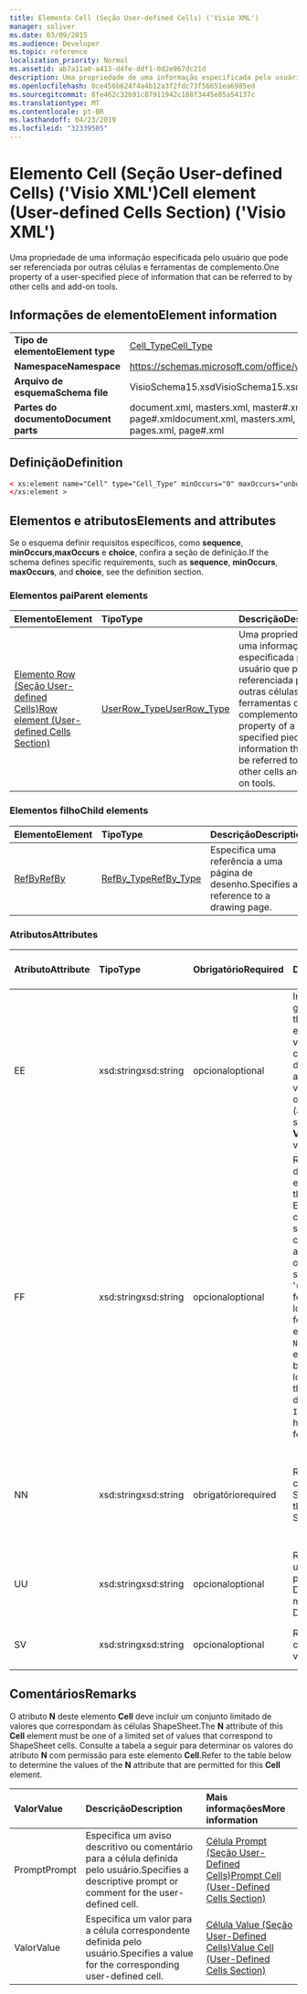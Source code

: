 ```yaml
---
title: Elemento Cell (Seção User-defined Cells) ('Visio XML')
manager: soliver
ms.date: 03/09/2015
ms.audience: Developer
ms.topic: reference
localization_priority: Normal
ms.assetid: ab7a11a0-a413-d4fe-ddf1-0d2e967dc21d
description: Uma propriedade de uma informação especificada pelo usuário que pode ser referenciada por outras células e ferramentas de complemento.
ms.openlocfilehash: 0ce456b624f4a4b12a3f2fdc73f56651ea6985ed
ms.sourcegitcommit: 8fe462c32b91c87911942c188f3445e85a54137c
ms.translationtype: MT
ms.contentlocale: pt-BR
ms.lasthandoff: 04/23/2019
ms.locfileid: "32339505"
---
```

# <a name="cell-element-user-defined-cells-section-visio-xml"></a><span data-ttu-id="3e242-103">Elemento Cell (Seção User-defined Cells) ('Visio XML')</span><span class="sxs-lookup"><span data-stu-id="3e242-103">Cell element (User-defined Cells Section) ('Visio XML')</span></span>

<span data-ttu-id="3e242-104">Uma propriedade de uma informação especificada pelo usuário que pode ser referenciada por outras células e ferramentas de complemento.</span><span class="sxs-lookup"><span data-stu-id="3e242-104">One property of a user-specified piece of information that can be referred to by other cells and add-on tools.</span></span>
  
## <a name="element-information"></a><span data-ttu-id="3e242-105">Informações de elemento</span><span class="sxs-lookup"><span data-stu-id="3e242-105">Element information</span></span>

|||
|:-----|:-----|
|<span data-ttu-id="3e242-106">**Tipo de elemento**</span><span class="sxs-lookup"><span data-stu-id="3e242-106">**Element type**</span></span> <br/> |[<span data-ttu-id="3e242-107">Cell_Type</span><span class="sxs-lookup"><span data-stu-id="3e242-107">Cell_Type</span></span>](cell_type-complextypevisio-xml.md) <br/> |
|<span data-ttu-id="3e242-108">**Namespace**</span><span class="sxs-lookup"><span data-stu-id="3e242-108">**Namespace**</span></span> <br/> |https://schemas.microsoft.com/office/visio/2012/main  <br/> |
|<span data-ttu-id="3e242-109">**Arquivo de esquema**</span><span class="sxs-lookup"><span data-stu-id="3e242-109">**Schema file**</span></span> <br/> |<span data-ttu-id="3e242-110">VisioSchema15.xsd</span><span class="sxs-lookup"><span data-stu-id="3e242-110">VisioSchema15.xsd</span></span>  <br/> |
|<span data-ttu-id="3e242-111">**Partes do documento**</span><span class="sxs-lookup"><span data-stu-id="3e242-111">**Document parts**</span></span> <br/> |<span data-ttu-id="3e242-112">document.xml, masters.xml, master#.xml, pages.xml, page#.xml</span><span class="sxs-lookup"><span data-stu-id="3e242-112">document.xml, masters.xml, master#.xml, pages.xml, page#.xml</span></span>  <br/> |
   
## <a name="definition"></a><span data-ttu-id="3e242-113">Definição</span><span class="sxs-lookup"><span data-stu-id="3e242-113">Definition</span></span>

```XML
< xs:element name="Cell" type="Cell_Type" minOccurs="0" maxOccurs="unbounded" >
</xs:element >
```

## <a name="elements-and-attributes"></a><span data-ttu-id="3e242-114">Elementos e atributos</span><span class="sxs-lookup"><span data-stu-id="3e242-114">Elements and attributes</span></span>

<span data-ttu-id="3e242-115">Se o esquema definir requisitos específicos, como **sequence**, **minOccurs**,**maxOccurs** e **choice**, confira a seção de definição.</span><span class="sxs-lookup"><span data-stu-id="3e242-115">If the schema defines specific requirements, such as **sequence**, **minOccurs**, **maxOccurs**, and **choice**, see the definition section.</span></span> 
  
### <a name="parent-elements"></a><span data-ttu-id="3e242-116">Elementos pai</span><span class="sxs-lookup"><span data-stu-id="3e242-116">Parent elements</span></span>

|<span data-ttu-id="3e242-117">**Elemento**</span><span class="sxs-lookup"><span data-stu-id="3e242-117">**Element**</span></span>|<span data-ttu-id="3e242-118">**Tipo**</span><span class="sxs-lookup"><span data-stu-id="3e242-118">**Type**</span></span>|<span data-ttu-id="3e242-119">**Descrição**</span><span class="sxs-lookup"><span data-stu-id="3e242-119">**Description**</span></span>|
|:-----|:-----|:-----|
|[<span data-ttu-id="3e242-120">Elemento Row (Seção User-defined Cells)</span><span class="sxs-lookup"><span data-stu-id="3e242-120">Row element (User-defined Cells Section)</span></span>](row-element-user-defined-cells-sectionvisio-xml.md) <br/> |[<span data-ttu-id="3e242-121">UserRow_Type</span><span class="sxs-lookup"><span data-stu-id="3e242-121">UserRow_Type</span></span>](userrow_type-complextypevisio-xml.md) <br/> |<span data-ttu-id="3e242-122">Uma propriedade de uma informação especificada pelo usuário que pode ser referenciada por outras células e ferramentas de complemento.</span><span class="sxs-lookup"><span data-stu-id="3e242-122">One property of a user-specified piece of information that can be referred to by other cells and add-on tools.</span></span>  <br/> |
   
### <a name="child-elements"></a><span data-ttu-id="3e242-123">Elementos filho</span><span class="sxs-lookup"><span data-stu-id="3e242-123">Child elements</span></span>

|<span data-ttu-id="3e242-124">**Elemento**</span><span class="sxs-lookup"><span data-stu-id="3e242-124">**Element**</span></span>|<span data-ttu-id="3e242-125">**Tipo**</span><span class="sxs-lookup"><span data-stu-id="3e242-125">**Type**</span></span>|<span data-ttu-id="3e242-126">**Descrição**</span><span class="sxs-lookup"><span data-stu-id="3e242-126">**Description**</span></span>|
|:-----|:-----|:-----|
|[<span data-ttu-id="3e242-127">RefBy</span><span class="sxs-lookup"><span data-stu-id="3e242-127">RefBy</span></span>](refby-element-cell_type-complextypevisio-xml.md) <br/> |[<span data-ttu-id="3e242-128">RefBy_Type</span><span class="sxs-lookup"><span data-stu-id="3e242-128">RefBy_Type</span></span>](refby_type-complextypevisio-xml.md) <br/> |<span data-ttu-id="3e242-129">Especifica uma referência a uma página de desenho.</span><span class="sxs-lookup"><span data-stu-id="3e242-129">Specifies a reference to a drawing page.</span></span>  <br/> |
   
### <a name="attributes"></a><span data-ttu-id="3e242-130">Atributos</span><span class="sxs-lookup"><span data-stu-id="3e242-130">Attributes</span></span>

|<span data-ttu-id="3e242-131">**Atributo**</span><span class="sxs-lookup"><span data-stu-id="3e242-131">**Attribute**</span></span>|<span data-ttu-id="3e242-132">**Tipo**</span><span class="sxs-lookup"><span data-stu-id="3e242-132">**Type**</span></span>|<span data-ttu-id="3e242-133">**Obrigatório**</span><span class="sxs-lookup"><span data-stu-id="3e242-133">**Required**</span></span>|<span data-ttu-id="3e242-134">**Descrição**</span><span class="sxs-lookup"><span data-stu-id="3e242-134">**Description**</span></span>|<span data-ttu-id="3e242-135">**Valores possíveis**</span><span class="sxs-lookup"><span data-stu-id="3e242-135">**Possible values**</span></span>|
|:-----|:-----|:-----|:-----|:-----|
|<span data-ttu-id="3e242-136">E</span><span class="sxs-lookup"><span data-stu-id="3e242-136">E</span></span>  <br/> |<span data-ttu-id="3e242-137">xsd:string</span><span class="sxs-lookup"><span data-stu-id="3e242-137">xsd:string</span></span>  <br/> |<span data-ttu-id="3e242-138">opcional</span><span class="sxs-lookup"><span data-stu-id="3e242-138">optional</span></span>  <br/> |<span data-ttu-id="3e242-139">Indica que a fórmula gera um erro.</span><span class="sxs-lookup"><span data-stu-id="3e242-139">Indicates that the formula evaluates to an error.</span></span> <span data-ttu-id="3e242-140">O valor de **E** é atual (uma cadeia de mensagem de erro); o valor do atributo **V** é o último valor válido.</span><span class="sxs-lookup"><span data-stu-id="3e242-140">The value of **E** is the current value (an error message string); the value of the **V** attribute is the last valid value.</span></span>  <br/> |<span data-ttu-id="3e242-141">Uma cadeia de caracteres de mensagem de erro.</span><span class="sxs-lookup"><span data-stu-id="3e242-141">An error message string.</span></span>  <br/> |
|<span data-ttu-id="3e242-142">F</span><span class="sxs-lookup"><span data-stu-id="3e242-142">F</span></span>  <br/> |<span data-ttu-id="3e242-143">xsd:string</span><span class="sxs-lookup"><span data-stu-id="3e242-143">xsd:string</span></span>  <br/> |<span data-ttu-id="3e242-144">opcional</span><span class="sxs-lookup"><span data-stu-id="3e242-144">optional</span></span>  <br/> | <span data-ttu-id="3e242-145">Representa a fórmula do elemento.</span><span class="sxs-lookup"><span data-stu-id="3e242-145">Represents the element's formula.</span></span> <span data-ttu-id="3e242-146">Esse atributo pode conter uma das seguintes cadeias de caracteres:</span><span class="sxs-lookup"><span data-stu-id="3e242-146">This attribute can contain one of the following strings:</span></span>  <br/>  <span data-ttu-id="3e242-147">'(alguma fórmula)' se a fórmula existir localmente</span><span class="sxs-lookup"><span data-stu-id="3e242-147">'(some formula)' if the formula exists locally</span></span>  <br/>  <span data-ttu-id="3e242-148">`No Formula` se a fórmula estiver excluída ou bloqueada localmente</span><span class="sxs-lookup"><span data-stu-id="3e242-148">`No Formula` if the formula is locally deleted or blocked</span></span>  <br/>  <span data-ttu-id="3e242-149">`Inh` se a fórmula for herdada.</span><span class="sxs-lookup"><span data-stu-id="3e242-149">`Inh` if the formula is inherited.</span></span>  <br/> |<span data-ttu-id="3e242-150">Uma fórmula.</span><span class="sxs-lookup"><span data-stu-id="3e242-150">A formula.</span></span>  <br/> |
|<span data-ttu-id="3e242-151">N</span><span class="sxs-lookup"><span data-stu-id="3e242-151">N</span></span>  <br/> |<span data-ttu-id="3e242-152">xsd:string</span><span class="sxs-lookup"><span data-stu-id="3e242-152">xsd:string</span></span>  <br/> |<span data-ttu-id="3e242-153">obrigatório</span><span class="sxs-lookup"><span data-stu-id="3e242-153">required</span></span>  <br/> |<span data-ttu-id="3e242-154">Representa o nome da célula ShapeSheet.</span><span class="sxs-lookup"><span data-stu-id="3e242-154">Represents the name of the ShapeSheet cell.</span></span>  <br/> |<span data-ttu-id="3e242-155">O nome da célula ShapeSheet.</span><span class="sxs-lookup"><span data-stu-id="3e242-155">The name of the ShapeSheet cell.</span></span>  <br/> <span data-ttu-id="3e242-156">Confira a seção Comentários abaixo.</span><span class="sxs-lookup"><span data-stu-id="3e242-156">See the Remarks section below.</span></span>  <br/> |
|<span data-ttu-id="3e242-157">U</span><span class="sxs-lookup"><span data-stu-id="3e242-157">U</span></span>  <br/> |<span data-ttu-id="3e242-158">xsd:string</span><span class="sxs-lookup"><span data-stu-id="3e242-158">xsd:string</span></span>  <br/> |<span data-ttu-id="3e242-159">opcional</span><span class="sxs-lookup"><span data-stu-id="3e242-159">optional</span></span>  <br/> |<span data-ttu-id="3e242-160">Representa uma unidade de medida. O padrão é DL.</span><span class="sxs-lookup"><span data-stu-id="3e242-160">Represents a unit of measure The default is DL.</span></span>  <br/> |<span data-ttu-id="3e242-161">As unidades da célula.</span><span class="sxs-lookup"><span data-stu-id="3e242-161">The units of the cell.</span></span>  <br/> |
|<span data-ttu-id="3e242-162">S</span><span class="sxs-lookup"><span data-stu-id="3e242-162">V</span></span>  <br/> |<span data-ttu-id="3e242-163">xsd:string</span><span class="sxs-lookup"><span data-stu-id="3e242-163">xsd:string</span></span>  <br/> |<span data-ttu-id="3e242-164">opcional</span><span class="sxs-lookup"><span data-stu-id="3e242-164">optional</span></span>  <br/> |<span data-ttu-id="3e242-165">Representa o valor da célula.</span><span class="sxs-lookup"><span data-stu-id="3e242-165">Represents the value of the cell.</span></span>  <br/> |<span data-ttu-id="3e242-166">O valor da célula ShapeSheet.</span><span class="sxs-lookup"><span data-stu-id="3e242-166">The value of the ShapeSheet cell.</span></span>  <br/> |
   
## <a name="remarks"></a><span data-ttu-id="3e242-167">Comentários</span><span class="sxs-lookup"><span data-stu-id="3e242-167">Remarks</span></span>

<span data-ttu-id="3e242-168">O atributo **N** deste elemento **Cell** deve incluir um conjunto limitado de valores que correspondam às células ShapeSheet.</span><span class="sxs-lookup"><span data-stu-id="3e242-168">The **N** attribute of this **Cell** element must be one of a limited set of values that correspond to ShapeSheet cells.</span></span> <span data-ttu-id="3e242-169">Consulte a tabela a seguir para determinar os valores do atributo **N** com permissão para este elemento **Cell**.</span><span class="sxs-lookup"><span data-stu-id="3e242-169">Refer to the table below to determine the values of the **N** attribute that are permitted for this **Cell** element.</span></span> 
  
|<span data-ttu-id="3e242-170">**Valor**</span><span class="sxs-lookup"><span data-stu-id="3e242-170">**Value**</span></span>|<span data-ttu-id="3e242-171">**Descrição**</span><span class="sxs-lookup"><span data-stu-id="3e242-171">**Description**</span></span>|<span data-ttu-id="3e242-172">**Mais informações**</span><span class="sxs-lookup"><span data-stu-id="3e242-172">**More information**</span></span>|
|:-----|:-----|:-----|
|<span data-ttu-id="3e242-173">Prompt</span><span class="sxs-lookup"><span data-stu-id="3e242-173">Prompt</span></span>  <br/> |<span data-ttu-id="3e242-174">Especifica um aviso descritivo ou comentário para a célula definida pelo usuário.</span><span class="sxs-lookup"><span data-stu-id="3e242-174">Specifies a descriptive prompt or comment for the user-defined cell.</span></span>  <br/> |[<span data-ttu-id="3e242-175">Célula Prompt (Seção User-Defined Cells)</span><span class="sxs-lookup"><span data-stu-id="3e242-175">Prompt Cell (User-Defined Cells Section)</span></span>](prompt-cell-user-defined-cells-section.md) <br/> |
|<span data-ttu-id="3e242-176">Valor</span><span class="sxs-lookup"><span data-stu-id="3e242-176">Value</span></span>  <br/> |<span data-ttu-id="3e242-177">Especifica um valor para a célula correspondente definida pelo usuário.</span><span class="sxs-lookup"><span data-stu-id="3e242-177">Specifies a value for the corresponding user-defined cell.</span></span>  <br/> |[<span data-ttu-id="3e242-178">Célula Value (Seção User-Defined Cells)</span><span class="sxs-lookup"><span data-stu-id="3e242-178">Value Cell (User-Defined Cells Section)</span></span>](value-cell-user-defined-cells-section.md) <br/> |
   

